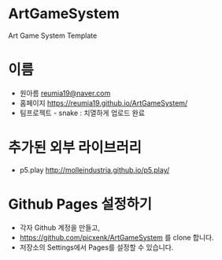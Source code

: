 # ArtGameSystem
Art Game System Template
# 이름
 * 원아름 <reumia19@naver.com>
 * 홈페이지 https://reumia19.github.io/ArtGameSystem/
 * 팀프로젝트 - snake : 치열하게 업로드 완료
 
# 추가된 외부 라이브러리
 * p5.play <http://molleindustria.github.io/p5.play/>

# Github Pages 설정하기
 * 각자 Github 계정을 만들고,
 * https://github.com/picxenk/ArtGameSystem 를 clone 합니다.
 * 저장소의 Settings에서 Pages를 설정할 수 있습니다.
